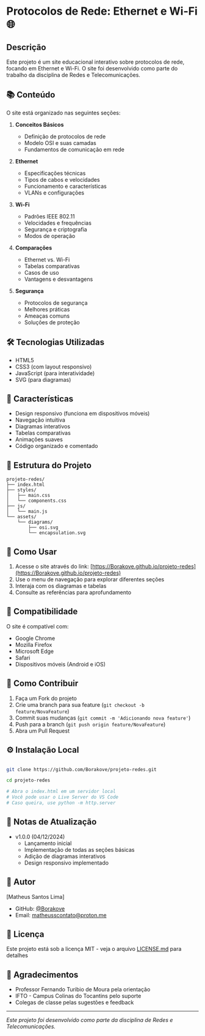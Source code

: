 # Protocolos de Rede: Ethernet e Wi-Fi 🌐

## Descrição
Este projeto é um site educacional interativo sobre protocolos de rede, focando em Ethernet e Wi-Fi. O site foi desenvolvido como parte do trabalho da disciplina de Redes e Telecomunicações. 

## 📚 Conteúdo
O site está organizado nas seguintes seções:

1. **Conceitos Básicos**
   - Definição de protocolos de rede
   - Modelo OSI e suas camadas
   - Fundamentos de comunicação em rede

2. **Ethernet**
   - Especificações técnicas
   - Tipos de cabos e velocidades
   - Funcionamento e características
   - VLANs e configurações

3. **Wi-Fi**
   - Padrões IEEE 802.11
   - Velocidades e frequências
   - Segurança e criptografia
   - Modos de operação

4. **Comparações**
   - Ethernet vs. Wi-Fi
   - Tabelas comparativas
   - Casos de uso
   - Vantagens e desvantagens

5. **Segurança**
   - Protocolos de segurança
   - Melhores práticas
   - Ameaças comuns
   - Soluções de proteção

## 🛠️ Tecnologias Utilizadas
- HTML5
- CSS3 (com layout responsivo)
- JavaScript (para interatividade)
- SVG (para diagramas)

## 🌟 Características
- Design responsivo (funciona em dispositivos móveis)
- Navegação intuitiva
- Diagramas interativos
- Tabelas comparativas
- Animações suaves
- Código organizado e comentado

## 📂 Estrutura do Projeto
```
projeto-redes/
├── index.html
├── styles/
│   ├── main.css        
│   └── components.css   
├── js/
│   └── main.js         
└── assets/
    └── diagrams/      
        ├── osi.svg
        └── encapsulation.svg
```

## 🚀 Como Usar
1. Acesse o site através do link: [https://Borakove.github.io/projeto-redes](https://Borakove.github.io/projeto-redes)
2. Use o menu de navegação para explorar diferentes seções
3. Interaja com os diagramas e tabelas
4. Consulte as referências para aprofundamento

## 📱 Compatibilidade
O site é compatível com:
- Google Chrome
- Mozilla Firefox
- Microsoft Edge
- Safari
- Dispositivos móveis (Android e iOS)

## 📖 Como Contribuir
1. Faça um Fork do projeto
2. Crie uma branch para sua feature (`git checkout -b feature/NovaFeature`)
3. Commit suas mudanças (`git commit -m 'Adicionando nova feature'`)
4. Push para a branch (`git push origin feature/NovaFeature`)
5. Abra um Pull Request

## ⚙️ Instalação Local
```bash

git clone https://github.com/Borakove/projeto-redes.git

cd projeto-redes

# Abra o index.html em um servidor local
# Você pode usar o Live Server do VS Code
# Caso queira, use python -m http.server
```

## 📝 Notas de Atualização
- v1.0.0 (04/12/2024)
  - Lançamento inicial
  - Implementação de todas as seções básicas
  - Adição de diagramas interativos
  - Design responsivo implementado

## 👥 Autor
[Matheus Santos Lima]
- GitHub: [@Borakove](https://github.com/Borakove)
- Email: matheusscontato@proton.me

## 📄 Licença
Este projeto está sob a licença MIT - veja o arquivo [LICENSE.md](LICENSE.md) para detalhes

## 🙏 Agradecimentos
- Professor Fernando Turibio de Moura pela orientação
- IFTO - Campus Colinas do Tocantins pelo suporte
- Colegas de classe pelas sugestões e feedback

---
*Este projeto foi desenvolvido como parte da disciplina de Redes e Telecomunicações.*
